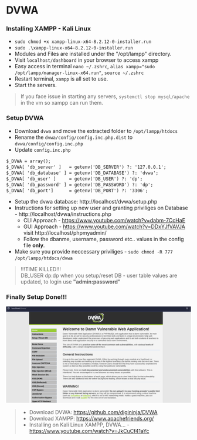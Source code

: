 # DVWA

### Installing XAMPP - Kali Linux
- `sudo chmod +x xampp-linux-x64-8.2.12-0-installer.run`
- `sudo .\xampp-linux-x64-8.2.12-0-installer.run`
- Modules and Files are installed under the "/opt/lampp" directory.
- Visit `localhost/dashboard` in your browser to access xampp
- Easy access in terminal `nano ~/.zshrc`,  `alias xampp="sudo /opt/lampp/manager-linux-x64.run"`, `source ~/.zshrc`
- Restart terminal, `xampp` is all set to use.
- Start the servers.
> If you face issue in starting any servers, `systemctl stop mysql/apache` in the vm so xampp can run them.

### Setup DVWA
- Download `dvwa` and move the extracted folder to `/opt/lampp/htdocs`
- Rename the `dvwa/config/config.inc.php.dist` to `dvwa/config/config.inc.php`
- Update `config.inc.php`
```
$_DVWA = array();
$_DVWA[ 'db_server' ]   = getenv('DB_SERVER') ?: '127.0.0.1';
$_DVWA[ 'db_database' ] = getenv('DB_DATABASE') ?: 'dvwa';
$_DVWA[ 'db_user' ]     = getenv('DB_USER') ?: 'dp';
$_DVWA[ 'db_password' ] = getenv('DB_PASSWORD') ?: 'dp';
$_DVWA[ 'db_port']      = getenv('DB_PORT') ?: '3306';
```
- Setup the dvwa database: http://localhost/dvwa/setup.php
- Instructions for setting up new user and granting priviliges on Database - http://localhost/dvwa/instructions.php
    - CLI Approach  - https://www.youtube.com/watch?v=dabm-7CcHaE
    - GUI Approach - https://www.youtube.com/watch?v=DDxYJfVAVJA visit http://localhost/phpmyadmin/
    - Follow the dbanme, username, password etc.. values  in the config file **only**.
- Make sure you provide neccessary priviliges - `sudo chmod -R 777 /opt/lampp/htdocs/dvwa`
> !!!TIME KILLED!!!  
> DB_USER dp:dp when you setup/reset DB - user table values are updated, to login use **"admin:password"**

### Finally Setup Done!!!
![alt text](../assets/dvwasetupdone.png)

> - Download DVWA: https://github.com/digininja/DVWA
> - Download XAMPP: https://www.apachefriends.org/
> - Installing on Kali Linux XAMPP, DVWA... - https://www.youtube.com/watch?v=JkCuCf41aYc